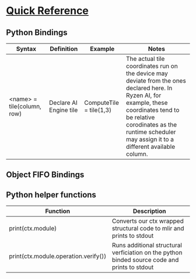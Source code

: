 <!---//===- README.md --------------------------*- Markdown -*-===//
//
// This file is licensed under the Apache License v2.0 with LLVM Exceptions.
// See https://llvm.org/LICENSE.txt for license information.
// SPDX-License-Identifier: Apache-2.0 WITH LLVM-exception
//
// Copyright (C) 2022, Advanced Micro Devices, Inc.
// 
//===----------------------------------------------------------------------===//-->

# <ins>Quick Reference</ins>

## Python Bindings

| Syntax | Definition | Example | Notes |
|--------|------------|---------|-------|
| \<name\> = tile(column, row) | Declare AI Engine tile | ComputeTile = tile(1,3) | The actual tile coordinates run on the device may deviate from the ones declared here. In Ryzen AI, for example, these coordinates tend to be relative corodinates as the runtime scheduler may assign it to a different available column. |

## Object FIFO Bindings


## Python helper functions
| Function | Description |
|----------|-------------|
| print(ctx.module) | Converts our ctx wrapped structural code to mlir and prints to stdout|
| print(ctx.module.operation.verify()) | Runs additional structural verficiation on the python binded source code and prints to stdout |


